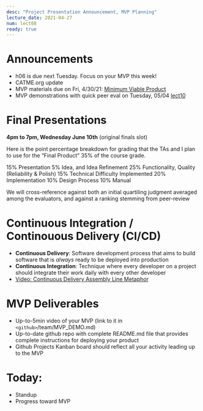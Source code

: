 ```yaml
---
desc: "Project Presentation Announcement, MVP Planning"
lecture_date: 2021-04-27
num: lect08
ready: true
---
```


# Announcements
* h06 is due next Tuesday. Focus on your MVP this week!  
* CATME.org update
* MVP materials due on Fri, 4/30/21: [Minimum Viable Product](https://en.wikipedia.org/wiki/Minimum_viable_product)
* MVP demonstrations with quick peer eval on Tuesday, 05/04 [lect10](https://ucsb-cs148.github.io/s21/lectures/lect10/)

# Final Presentations 

**4pm to 7pm, Wednesday June 10th** (original finals slot)

Here is the point percentage breakdown for grading that the TAs and I plan to use for the “Final Product” 35% of the course grade.

15% Presentation
5% Idea, and Idea Refinement
25% Functionality, Quality (Reliability & Polish)
15% Technical Difficulty Implemented
20% Implementation
10% Design Process
10% Manual

We will cross-reference against both an initial quartiling judgment averaged among the evaluators, and against a ranking stemming from peer-review

# Continuous Integration / Continouous Delivery (CI/CD) 

* **Continuous Delivery**: Software development process that aims to build software that is *always* ready to be deployed into production
* **Continuous Integration**: Technique where every developer on a project should integrate their work daily with every other developer
* [Video: Continuous Delivery Assembly Line Metaphor](http://www.youtube.com/watch?v=SIaVsG7m8n4)

# MVP Deliverables

* Up-to-5min video of your MVP (link to it in `<github>`/team/MVP_DEMO.md) 
* Up-to-date github repo with complete README.md file that provides complete instructions for deploying your product
* Github Projects Kanban board should reflect all your activity leading up to the MVP 


# Today:

* Standup
* Progress toward MVP
